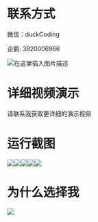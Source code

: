# 联系方式

微信：duckCoding

企鹅: 3820006966

![在这里插入图片描述](http://upload.cxycsx.vip/91ab4bcb4f2c4c6db86365bb6d6e9c62.jpeg)

# 详细视频演示

请联系我获取更详细的演示视频

# 运行截图

![](http://www.bysj52.com/uploadfile/ueditor/image/202306/%E6%AF%95%E8%AE%BEssm463%E5%9F%BA%E4%BA%8EWeb%E7%9A%84%E5%AD%A6%E7%94%9F%E5%AE%BF%E8%88%8D%E7%BB%B4%E4%BF%AE%E6%9C%8D%E5%8A%A1%E5%B9%B3%E5%8F%B0%E7%9A%84+vue%E6%AF%95%E4%B8%9A%E8%AE%BE%E8%AE%A1/3.png)![](http://www.bysj52.com/uploadfile/ueditor/image/202306/%E6%AF%95%E8%AE%BEssm463%E5%9F%BA%E4%BA%8EWeb%E7%9A%84%E5%AD%A6%E7%94%9F%E5%AE%BF%E8%88%8D%E7%BB%B4%E4%BF%AE%E6%9C%8D%E5%8A%A1%E5%B9%B3%E5%8F%B0%E7%9A%84+vue%E6%AF%95%E4%B8%9A%E8%AE%BE%E8%AE%A1/4.png)![](http://www.bysj52.com/uploadfile/ueditor/image/202306/%E6%AF%95%E8%AE%BEssm463%E5%9F%BA%E4%BA%8EWeb%E7%9A%84%E5%AD%A6%E7%94%9F%E5%AE%BF%E8%88%8D%E7%BB%B4%E4%BF%AE%E6%9C%8D%E5%8A%A1%E5%B9%B3%E5%8F%B0%E7%9A%84+vue%E6%AF%95%E4%B8%9A%E8%AE%BE%E8%AE%A1/5.png)![](http://www.bysj52.com/uploadfile/ueditor/image/202306/%E6%AF%95%E8%AE%BEssm463%E5%9F%BA%E4%BA%8EWeb%E7%9A%84%E5%AD%A6%E7%94%9F%E5%AE%BF%E8%88%8D%E7%BB%B4%E4%BF%AE%E6%9C%8D%E5%8A%A1%E5%B9%B3%E5%8F%B0%E7%9A%84+vue%E6%AF%95%E4%B8%9A%E8%AE%BE%E8%AE%A1/1.png)![](http://www.bysj52.com/uploadfile/ueditor/image/202306/%E6%AF%95%E8%AE%BEssm463%E5%9F%BA%E4%BA%8EWeb%E7%9A%84%E5%AD%A6%E7%94%9F%E5%AE%BF%E8%88%8D%E7%BB%B4%E4%BF%AE%E6%9C%8D%E5%8A%A1%E5%B9%B3%E5%8F%B0%E7%9A%84+vue%E6%AF%95%E4%B8%9A%E8%AE%BE%E8%AE%A1/2.png)

# 为什么选择我

![](http://upload.cxycsx.vip/%E7%A8%8B%E5%BA%8F%E8%AE%BE%E8%AE%A1.png)

